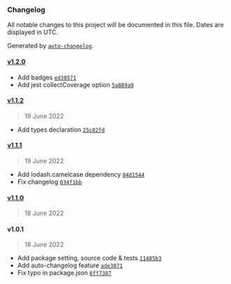 ### Changelog

All notable changes to this project will be documented in this file. Dates are displayed in UTC.

Generated by [`auto-changelog`](https://github.com/CookPete/auto-changelog).

#### [v1.2.0](https://github.com/MaxJacobs213/jsmp-infra-maksym-yakubov-camelize/compare/v1.1.2...v1.2.0)

- Add badges [`ed38571`](https://github.com/MaxJacobs213/jsmp-infra-maksym-yakubov-camelize/commit/ed38571f22b68feb671f8e516c64d902408894cb)
- Add jest collectCoverage option [`5a889a9`](https://github.com/MaxJacobs213/jsmp-infra-maksym-yakubov-camelize/commit/5a889a91540fa5f758310b0f3db4f348489ac685)

#### [v1.1.2](https://github.com/MaxJacobs213/jsmp-infra-maksym-yakubov-camelize/compare/v1.1.1...v1.1.2)

> 19 June 2022

- Add types declaration [`25c82fd`](https://github.com/MaxJacobs213/jsmp-infra-maksym-yakubov-camelize/commit/25c82fd1e4fd6b2b652a2458a84f5c5ee35c37a6)

#### [v1.1.1](https://github.com/MaxJacobs213/jsmp-infra-maksym-yakubov-camelize/compare/v1.1.0...v1.1.1)

> 19 June 2022

- Add lodash.camelcase dependency [`04d1544`](https://github.com/MaxJacobs213/jsmp-infra-maksym-yakubov-camelize/commit/04d1544ebc1aedb54036183aec9eecec57967aae)
- Fix changelog [`034f1bb`](https://github.com/MaxJacobs213/jsmp-infra-maksym-yakubov-camelize/commit/034f1bb17f19ccc4dc64515004df0ca797c6f214)

#### [v1.1.0](https://github.com/MaxJacobs213/jsmp-infra-maksym-yakubov-camelize/compare/v1.0.1...v1.1.0)

> 18 June 2022

#### v1.0.1

> 18 June 2022

- Add package setting, source code & tests [`11485b3`](https://github.com/MaxJacobs213/jsmp-infra-maksym-yakubov-camelize/commit/11485b36855fbbb2e14261a42a009b472011053f)
- Add auto-changelog feature [`ade3871`](https://github.com/MaxJacobs213/jsmp-infra-maksym-yakubov-camelize/commit/ade3871156dc74a4f59477f419f867cf59839bc2)
- Fix typo in package.json [`6ff7387`](https://github.com/MaxJacobs213/jsmp-infra-maksym-yakubov-camelize/commit/6ff73878bebcdc030bea80af49b37121d10d94d9)
